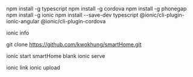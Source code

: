 npm install -g typescript
npm install -g cordova
npm install -g phonegap
npm install -g ionic
npm install --save-dev typescript @ionic/cli-plugin-ionic-angular @ionic/cli-plugin-cordova

ionic info

git clone https://github.com/kwokhung/smartHome.git

ionic start smartHome blank
ionic serve

ionic link
ionic upload
